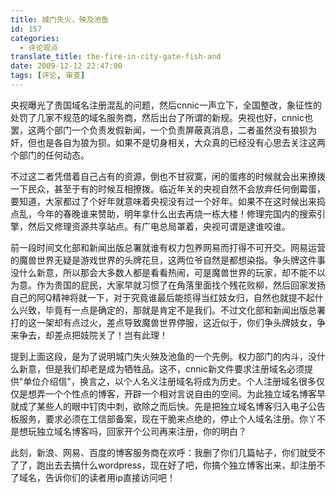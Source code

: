 ```yaml
---
title: 城门失火，殃及池鱼
id: 157
categories:
  - 评论观点
translate_title: the-fire-in-city-gate-fish-and
date: 2009-12-12 22:47:00
tags: [评论, 审查]
---
```


央视曝光了贵国域名注册混乱的问题，然后cnnic一声立下，全国整改，象征性的处罚了几家不规范的域名服务商，然后出台了所谓的新规。央视也好，cnnic也罢，这两个部门一个负责发假新闻，一个负责屏蔽真消息，二者虽然没有狼狈为奸，但也是各自为狼为狈。如果不是切身相关，大众真的已经没有心思去关注这两个部门的任何动态。

不过这二者凭借着自己占有的资源，倒也不甘寂寞，闲的蛋疼的时候就会出来撩拨一下民众，甚至于有的时候互相撩拨。临近年关的央视自然不会放弃任何倒霉蛋，要知道，大家都过了个好年就意味着央视没有过一个好年。如果不在这时候出来捣点乱，今年的春晚谁来赞助，明年拿什么出去再烧一栋大楼！修理完国内的搜索引擎，然后又修理资源共享站点。有广电总局罩着，央视可谓是逮谁咬谁。

前一段时间文化部和新闻出版总署就谁有权力包养网易而打得不可开交。网易运营的魔兽世界无疑是游戏世界的头牌花旦，这两位爷自然是都想染指。争头牌这件事没什么新意，所以那会大多数人都是看看热闹，可是魔兽世界的玩家，却不能不以为意。作为贵国的屁民，大家早就习惯了在角落里面找个残花败柳，然后回家发扬自己的阿Q精神将就一下，对于究竟谁最后能揽得当红妓女归，自然也就提不起什么兴致，毕竟有一点是确定的，那就是肯定不是我们。不过文化部和新闻出版总署打的这一架却有点过火，差点导致魔兽世界停服，这近似于，你们争头牌妓女，争来争去，却差点把妓院关了！岂有此理！

提到上面这段，是为了说明城门失火殃及池鱼的一个先例。权力部门的内斗，没什么新意，但是我们却老是成为牺牲品。这不，cnnic新文件要求注册域名必须提供"单位介绍信"，换言之，以个人名义注册域名将成为历史。个人注册域名很多仅仅是想弄一个个性点的博客，开辟一个相对言说自由的空间。为此独立域名博客早就成了某些人的眼中钉肉中刺，欲除之而后快。先是把独立域名博客归入电子公告板服务，要求必须在工信部备案，现在干脆来点绝的，停止个人域名注册。你丫不是想玩独立域名博客吗，回家开个公司再来注册，你的明白？

此刻，新浪、网易、百度的博客服务商在欢呼：我删了你们几篇帖子，你们就受不了了，跑出去去搞什么wordpress，现在好了吧，你搞个独立博客出来，却注册不了域名，告诉你们的读者用ip直接访问吧！